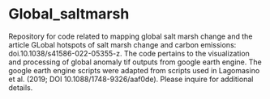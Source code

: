 # Global_saltmarsh
Repository for code related to mapping global salt marsh change and the article GLobal hotspots of salt marsh change and carbon emissions: doi.10.1038/s41586-022-05355-z.
The code pertains to the visualization and processing of global anomaly tif outputs from google earth engine. The google earth engine scripts were adapted from scripts used in Lagomasino et al. (2019; DOI 10.1088/1748-9326/aaf0de). Please inquire for additional details. 
